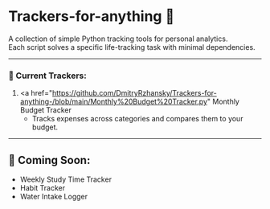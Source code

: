 # Trackers-for-anything 🚀

A collection of simple Python tracking tools for personal analytics.  
Each script solves a specific life-tracking task with minimal dependencies.

---

### 📁 Current Trackers:
1. <a href="https://github.com/DmitryRzhansky/Trackers-for-anything-/blob/main/Monthly%20Budget%20Tracker.py" Monthly Budget Tracker</a>
   - Tracks expenses across categories and compares them to your budget.

---

## 📅 Coming Soon:
- Weekly Study Time Tracker
- Habit Tracker
- Water Intake Logger
